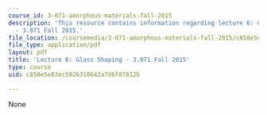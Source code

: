 ```yaml
---
course_id: 3-071-amorphous-materials-fall-2015
description: 'This resource contains information regarding lecture 6: Glass shaping
  - 3.071 Fall 2015.'
file_location: /coursemedia/3-071-amorphous-materials-fall-2015/c858e5e83ec5026310642a7d6f87812b_MIT3_071F15_Lecture6.pdf
file_type: application/pdf
layout: pdf
title: 'Lecture 6: Glass Shaping - 3.071 Fall 2015'
type: course
uid: c858e5e83ec5026310642a7d6f87812b

---
```

None